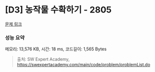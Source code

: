 # [D3] 농작물 수확하기 - 2805 

[문제 링크](https://swexpertacademy.com/main/code/problem/problemDetail.do?contestProbId=AV7GLXqKAWYDFAXB) 

### 성능 요약

메모리: 13,576 KB, 시간: 18 ms, 코드길이: 1,565 Bytes



> 출처: SW Expert Academy, https://swexpertacademy.com/main/code/problem/problemList.do
